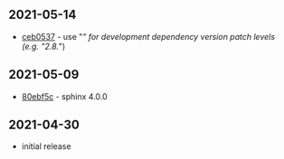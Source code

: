 ## 2021-05-14

- [ceb0537](https://github.com/craigahobbs/python-build/commit/ceb0537) - use "*" for development dependency version patch levels (e.g. "2.8.*")

## 2021-05-09

- [80ebf5c](https://github.com/craigahobbs/python-build/commit/80ebf5c) - sphinx 4.0.0

## 2021-04-30

- initial release
